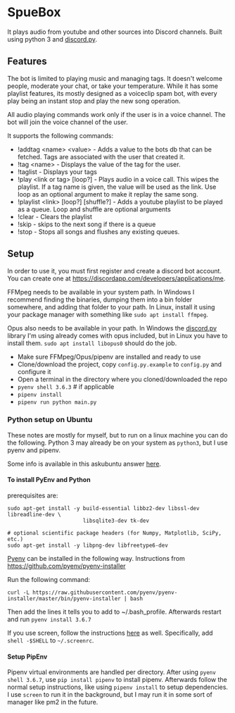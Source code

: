 # SpueBox
It plays audio from youtube and other sources into Discord channels. Built using python 3 and [discord.py](https://github.com/Rapptz/discord.py).

## Features
The bot is limited to playing music and managing tags. It doesn't welcome people, moderate your chat, or take your temperature. While it has some playlist features, its mostly designed as a voiceclip spam bot, with every play being an instant stop and play the new song operation.

All audio playing commands work only if the user is in a voice channel. The bot will join the voice channel of the user.

It supports the following commands:

- !addtag \<name> \<value> - Adds a value to the bots db that can be fetched. Tags are associated with the user that created it.
- !tag \<name> - Displays the value of the tag for the user.
- !taglist - Displays your tags
- !play \<link or tag> [loop?] - Plays audio in a voice call. This wipes the playlist. If a tag name is given, the value will be used as the link. Use loop as an optional argument to make it replay the same song.
- !playlist \<link> [loop?] [shuffle?] - Adds a youtube playlist to be played as a queue. Loop and shuffle are optional arguments
- !clear - Clears the playlist
- !skip - skips to the next song if there is a queue
- !stop - Stops all songs and flushes any existing queues.

## Setup
In order to use it, you must first register and create a discord bot account.  You can create one at https://discordapp.com/developers/applications/me.

FFMpeg needs to be available in your system path. In Windows I recommend finding the binaries, dumping them into a bin folder somewhere, and adding that folder to your path. In Linux, install it using your package manager with something like `sudo apt install ffmpeg`.

Opus also needs to be available in your path. In Windows the [discord.py](https://github.com/Rapptz/discord.py) library I'm using already comes with opus included, but in Linux you have to install them. `sudo apt install libopus0` should do the job.

- Make sure FFMpeg/Opus/pipenv are installed and ready to use
- Clone/download the project, copy `config.py.example` to `config.py` and configure it
- Open a terminal in the directory where you cloned/downloaded the repo
- `pyenv shell 3.6.3` # if applicable
- `pipenv install`
- `pipenv run python main.py`

### Python setup on Ubuntu
These notes are mostly for myself, but to run on a linux machine you can do the following. Python 3 may already be on your system as `python3`, but I use pyenv and pipenv.

Some info is available in this askubuntu answer [here](https://askubuntu.com/questions/865554/how-do-i-install-python-3-6-using-apt-get).

#### To install PyEnv and Python
prerequisites are:
```
sudo apt-get install -y build-essential libbz2-dev libssl-dev libreadline-dev \
                        libsqlite3-dev tk-dev

# optional scientific package headers (for Numpy, Matplotlib, SciPy, etc.)
sudo apt-get install -y libpng-dev libfreetype6-dev   
```
[Pyenv](https://github.com/pyenv/pyenv) can be installed in the following way. Instructions from https://github.com/pyenv/pyenv-installer

Run the following command:

	curl -L https://raw.githubusercontent.com/pyenv/pyenv-installer/master/bin/pyenv-installer | bash

Then add the lines it tells you to add to ~/.bash_profile. Afterwards restart and run `pyenv install 3.6.7` 

If you use screen, follow the instructions [here](https://stackoverflow.com/a/20421710) as well. Specifically, add `shell -$SHELL` to `~/.screenrc`.

#### Setup PipEnv
Pipenv virtual environments are handled per directory. After using `pyenv shell 3.6.7`, use `pip install pipenv` to install pipenv. Afterwards follow the normal setup instructions, like using `pipenv install` to setup dependencies. I use `screen` to run it in the background, but I may run it in some sort of manager like pm2 in the future.
	
